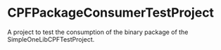 # CPFPackageConsumerTestProject
A project to test the consumption of the binary package of the SimpleOneLibCPFTestProject.
